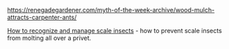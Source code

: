 https://renegadegardener.com/myth-of-the-week-archive/wood-mulch-attracts-carpenter-ants/

[How to recognize and manage scale insects](https://www.al.com/living-times/2011/11/post_72.html) - how to prevent scale insects from molting all over a privet.
